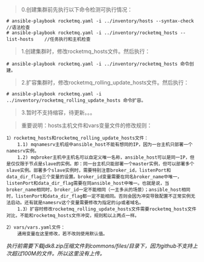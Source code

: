 >0.创建集群前先执行以下命令检测可执行情况：
```
# ansible-playbook rocketmq.yaml -i ../inventory/hosts --syntax-check	//语法检查
# ansible-playbook rocketmq.yaml -i ../inventory/rocketmq_hosts --list-hosts	//任务执行和主机检查
```
>1.创建集群时，修改rocketmq_hosts文件。然后执行：
```
# ansible-playbook rocketmq.yaml -i ../inventory/rocketmq_hosts 命令创建。
```
>2.扩容集群时，修改rocketmq_rolling_update_hosts文件。然后执行：
```
# ansible-playbook rocketmq.yaml -i ../inventory/rocketmq_rolling_update_hosts 命令扩容。
```
>3.暂时不支持缩容，待更新。。。

>重要说明：hosts主机文件和vars变量文件的修改规则：
```
1）rocketmq_hosts和rocketmq_rolling_update_hosts文件：
	1.1) mqnamesrv主机组中ansible_host不能有想同的IP，因为一台主机只部署一个namesrv实例。
	1.2) mqbroker主机中主机名可以自定义唯一名称，ansible_host可以是同一IP，但是仅仅限于节点是slave的实例。即：同一台主机只能部署一个master实例，但可以部署多个slave实例。部署多个slave实例时，需要特别注意broker_id，listenPort和data_dir_flag三个变量的设置。broker_id变量需要在同名broker_name中唯一，listenPort和data_dir_flag需要在同ansible_host中唯一。也就是说，当broker_name相同时，broker_id一定不能相同（一主多从的场景）；ansible_host相同时，listenPort和data_dir_flag都一定不能相同。否则会因为冲突导致配置不正常实例无法启动。还有就是namesrv这个变量需要修改为指定的ip或者域名。
	1.3）扩容时修改rocketmq_rolling_update_hosts文件需要rocketmq_hosts文件对比，不能和rocketmq_hosts文件冲突，规则和以上两点一样。

2）vars/vars.yaml文件：
	通用变量在这里修改，若不改则使用默认值。
```

*执行前需要下载jdk8.zip压缩文件到commons/files/目录下，因为github不支持上次超过100M的文件。所以这里没有上传。*
